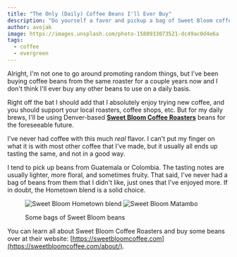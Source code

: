 ```yaml
---
title: "The Only (Daily) Coffee Beans I'll Ever Buy"
description: "Do yourself a favor and pickup a bag of Sweet Bloom coffee beans"
author: avojak
image: https://images.unsplash.com/photo-1580933073521-dc49ac0d4e6a
tags:
  - coffee
  - evergreen
---
```


Alright, I'm not one to go around promoting random things, but I've been buying coffee beans from the same
roaster for a couple years now and I don't think I'll ever buy any other beans to use on a daily basis.

Right off the bat I should add that I absolutely enjoy trying new coffee, and you should support your local roasters,
coffee shops, etc.
But for my daily brews, I'll be using Denver-based <b>[Sweet Bloom Coffee Roasters](https://sweetbloomcoffee.com)</b> beans for the foreseeable future.

I've never had coffee with this much _real_ flavor. I can't put my finger on what it is with most other coffee that I've made, but it usually all
ends up tasting the same, and not in a good way. 

I tend to pick up beans from Guatemala or Colombia. The tasting notes are usually lighter, more floral, and sometimes fruity. That said, I've never had a bag of beans from them that I didn't like, just ones that I've enjoyed more. If in doubt, the Hometown blend is a solid choice.

<figure class="half" markdown=1>

![Sweet Bloom Hometown blend](https://sweetbloomcoffee.com/wp-content/uploads/2022/03/Hometown-Test-2048x2048.png)
![Sweet Bloom Matambo](https://sweetbloomcoffee.com/wp-content/uploads/2022/05/sweet-bloom-matambo-22-2048x2048.png)

<figcaption>Some bags of Sweet Bloom beans</figcaption>
</figure>

You can learn all about Sweet Bloom Coffee Roasters and buy some beans over at their website: [https://sweetbloomcoffee.com](https://sweetbloomcoffee.com/about/).